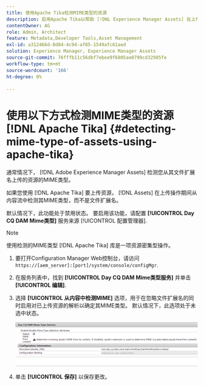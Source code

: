 ```yaml
---
title: 使用Apache Tika检测MIME类型的资源
description: 启用Apache Tika以帮助 [!DNL Experience Manager Assets] 在上传操作期间，从内容流中检测资源的MIME类型，而不是文件扩展名。
contentOwner: AG
role: Admin, Architect
feature: Metadata,Developer Tools,Asset Management
exl-id: a312466d-8d84-4c94-af85-1549afc61aed
solution: Experience Manager, Experience Manager Assets
source-git-commit: 76fffb11c56dbf7ebee9f6805ae0799cd32985fe
workflow-type: tm+mt
source-wordcount: '166'
ht-degree: 0%

---
```


# 使用以下方式检测MIME类型的资源 [!DNL Apache Tika] {#detecting-mime-type-of-assets-using-apache-tika}

通常情况下， [!DNL Adobe Experience Manager Assets] 检测您从其文件扩展名上传的资源的MIME类型。

如果您使用 [!DNL Apache Tika] 要上传资源， [!DNL Assets] 在上传操作期间从内容流中检测其MIME类型，而不是文件扩展名。

默认情况下，此功能处于禁用状态。 要启用该功能，请配置 **[!UICONTROL Day CQ DAM Mime类型]** 服务来源 [!UICONTROL 配置管理器].

>[!NOTE]
>
>使用检测的MIME类型 [!DNL Apache Tika] 库是一项资源密集型操作。

1. 要打开Configuration Manager Web控制台，请访问 `https://[aem_server]:[port]/system/console/configMgr`.

1. 在服务列表中，找到 **[!UICONTROL Day CQ DAM Mime类型服务]** 并单击 **[!UICONTROL 编辑]**.

1. 选择 **[!UICONTROL 从内容中检测MIME]** 选项，用于在忽略文件扩展名的同时启用对已上传资源的解析以确定其MIME类型。 默认情况下，此选项处于未选中状态。

   ![chlimage_1-333](assets/chlimage_1-333.png)

1. 单击 **[!UICONTROL 保存]** 以保存更改。
